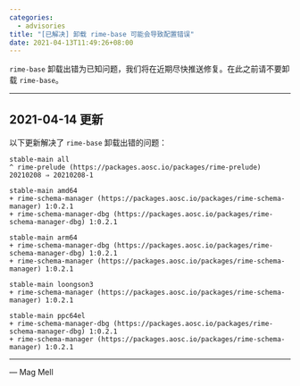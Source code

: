 ```yaml
---
categories:
  - advisories
title: "[已解决] 卸载 rime-base 可能会导致配置错误"
date: 2021-04-13T11:49:26+08:00
---
```


`rime-base` 卸载出错为已知问题，我们将在近期尽快推送修复。在此之前请不要卸载 `rime-base`。

----

2021-04-14 更新
---------------

以下更新解决了 `rime-base` 卸载出错的问题：

    stable-main all
    ^ rime-prelude (https://packages.aosc.io/packages/rime-prelude) 20210208 ⇒ 20210208-1

    stable-main amd64
    + rime-schema-manager (https://packages.aosc.io/packages/rime-schema-manager) 1:0.2.1
    + rime-schema-manager-dbg (https://packages.aosc.io/packages/rime-schema-manager-dbg) 1:0.2.1

    stable-main arm64
    + rime-schema-manager-dbg (https://packages.aosc.io/packages/rime-schema-manager-dbg) 1:0.2.1
    + rime-schema-manager (https://packages.aosc.io/packages/rime-schema-manager) 1:0.2.1

    stable-main loongson3
    + rime-schema-manager (https://packages.aosc.io/packages/rime-schema-manager) 1:0.2.1

    stable-main ppc64el
    + rime-schema-manager-dbg (https://packages.aosc.io/packages/rime-schema-manager-dbg) 1:0.2.1
    + rime-schema-manager (https://packages.aosc.io/packages/rime-schema-manager) 1:0.2.1

----

— Mag Mell
